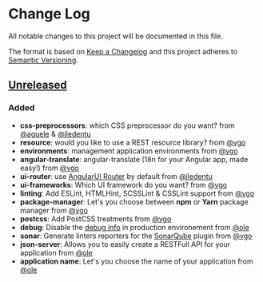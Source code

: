 # Change Log

All notable changes to this project will be documented in this file.

The format is based on [Keep a Changelog](http://keepachangelog.com/) and this project adheres to [Semantic Versioning](http://semver.org/).

## [Unreleased]

### Added

- **css-preprocessors**: which CSS preprocessor do you want? from [@aguele] & [@jledentu]
- **resource**: would you like to use a REST resource library? from [@vgo]
- **environments**: management application environments from [@vgo]
- **angular-translate**: angular-translate (18n for your Angular app, made easy!) from [@vgo]
- **ui-router**: use [AngularUI Router](https://github.com/angular-ui/ui-router) by default from [@jledentu]
- **ui-frameworks**: Which UI framework do you want? from [@vgo]
- **linting**: Add ESLint, HTMLHint, SCSSLint & CSSLint support from [@vgo]
- **package-manager**: Let's you choose between **npm** or **Yarn** package manager from [@vgo]
- **postcss**: Add PostCSS treatments from [@vgo]
- **debug**: Disable the [debug info](https://docs.angularjs.org/api/ng/provider/$compileProvider#debugInfoEnabled) in production environement from [@ole]
- **sonar**: Generate linters reporters for the [SonarQube](https://github.com/groupe-sii/sonar-web-frontend-plugin) plugin from [@vgo]
- **json-server**: Allows you to easily create a RESTFull API for your application from [@ole]
- **application name**: Let's you choose the name of your application from [@ole]

[@aguele]: https://github.com/aguele
[@jledentu]: https://github.com/jledentu
[@ole]: https://github.com/liollury
[@vgo]: https://github.com/ValentinGot

[Unreleased]: https://github.com/groupe-sii/generator-webpack-angular/tree/develop

